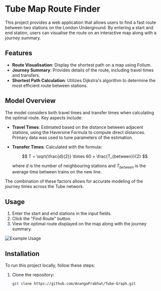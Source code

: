 # Tube Map Route Finder

This project provides a web application that allows users to find a fast route between two stations on the London Underground. By entering a start and end station, users can visualise the route on an interactive map along with a journey summary.

## Features

- **Route Visualisation**: Display the shortest path on a map using Folium.
- **Journey Summary**: Provides details of the route, including travel times and transfers.
- **Shortest Path Calculation**: Utilizes Dijkstra's algorithm to determine the most efficient route between stations.

## Model Overview

The model considers both travel times and transfer times when calculating the optimal route. Key aspects include:

- **Travel Times**: Estimated based on the distance between adjacent stations, using the Haversine Formula to compute direct distances. Primary data was used to tune parameters of the estimation. 
- **Transfer Times**: Calculated with the formula:

  $$
  T = \sqrt{\frac{d}{2}} \times 60 + \frac{T_{between}}{2}
  $$

  where $d$ is the number of neighbouring stations and $T_{between}$ is the average time between trains on the new line.

The combination of these factors allows for accurate modeling of the journey times across the Tube network.

## Usage

1. Enter the start and end stations in the input fields.
2. Click the "Find Route" button.
3. View the optimal route displayed on the map along with the journey summary.

![Example Usage](path/to/your/example_image.png)  <!-- Replace with the actual path to your image -->

## Installation

To run this project locally, follow these steps:

1. Clone the repository:

   ```bash
   git clone https://github.com/AnangoPrabhat/Tube-Graph.git
   ```
